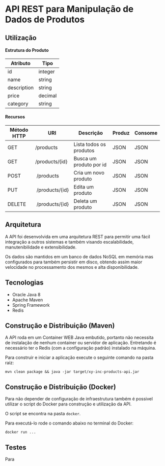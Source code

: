# API REST para Manipulação de Dados de Produtos

## Utilização

#### Estrutura do Produto

Atributo | Tipo
-------- | -------------
id | integer
name | string
description | string
price | decimal
category | string

#### Recursos

Método HTTP | URI           | Descrição          | Produz | Consome
----------- | ------------- | ------------------ | ------ | --------
GET | /products | Lista todos os produtos | JSON | JSON
GET | /products/{id} | Busca um produto por id | JSON | JSON
POST | /products | Cria um novo produto | JSON | JSON
PUT | /products/{id} | Edita um produto | JSON | JSON
DELETE | /products/{id} | Deleta um produto | JSON | JSON

## Arquitetura

A API foi desenvolvida em uma arquitetura REST para permitir uma fácil integração a outros sistemas e também visando escalabilidade, manutenibilidade e extensibilidade.

Os dados são mantidos em um banco de dados NoSQL em memória mas configurados para também persistir em disco, obtendo assim maior velocidade no processamento dos mesmos e alta disponibilidade.

## Tecnologias

* Oracle Java 8
* Apache Maven
* Spring Framework
* Redis

## Construção e Distribuição (Maven)

A API roda em um Container WEB Java embutido, portanto não necessita de instalação de nenhum container ou servidor de aplicação. Entretando é necessário ter o Redis (com a configuração padrão) instalado na máquina.

Para construir e iniciar a aplicação execute o seguinte comando na pasta raiz:

```
mvn clean package && java -jar target/xy-inc-products-api.jar
```

## Construção e Distribuição (Docker)

Para não depender de configuração de infraestrutura também é possivel utilizar o script do Docker para construção e utilização da API.

O script se encontra na pasta ```docker```.

Para executá-lo rode o comando abaixo no terminal do Docker:

```
docker run ...
```

## Testes

Para